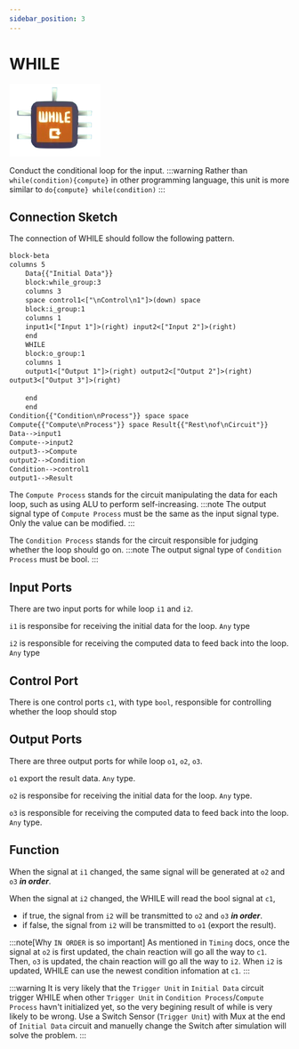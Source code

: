 ```yaml
---
sidebar_position: 3
---
```

# WHILE
![WHILE](./img/WHILE.png)

Conduct the conditional loop for the input.
:::warning
Rather than `while(condition){compute}` in other programming language, this unit is more similar to `do{compute} while(condition)`
:::

## Connection Sketch

The connection of WHILE should follow the following pattern.

```mermaid
block-beta
columns 5
    Data{{"Initial Data"}}
    block:while_group:3
    columns 3
    space control1<["\nControl\n1"]>(down) space
    block:i_group:1
    columns 1
    input1<["Input 1"]>(right) input2<["Input 2"]>(right)
    end
    WHILE
    block:o_group:1
    columns 1
    output1<["Output 1"]>(right) output2<["Output 2"]>(right) output3<["Output 3"]>(right)

    end
    end
Condition{{"Condition\nProcess"}} space space Compute{{"Compute\nProcess"}} space Result{{"Rest\nof\nCircuit"}}
Data-->input1
Compute-->input2
output3-->Compute
output2-->Condition
Condition-->control1
output1-->Result
```

The `Compute Process` stands for the circuit manipulating the data for each loop, such as using ALU to perform self-increasing.
:::note
The output signal type of `Compute Process` must be the same as the input signal type. Only the value can be modified.
:::

The `Condition Process` stands for the circuit responsible for judging whether the loop should go on.
:::note
The output signal type of `Condition Process` must be bool.
:::

## Input Ports

There are two input ports for while loop `i1` and `i2`.

`i1` is responsibe for receiving the initial data for the loop. `Any` type

`i2` is responsible for receiving the computed data to feed back into the loop. `Any` type

## Control Port

There is one control ports `c1`, with type `bool`, responsible for controlling whether the loop should stop

## Output Ports

There are three output ports for while loop `o1`, `o2`, `o3`.

`o1` export the result data. `Any` type.

`o2` is responsibe for receiving the initial data for the loop. `Any` type.

`o3` is responsible for receiving the computed data to feed back into the loop. `Any` type.

## Function

When the signal at `i1` changed, the same signal will be generated at `o2` and `o3` ***in order***.

When the signal at `i2` changed, the WHILE will read the bool signal at `c1`,
- if true, the signal from `i2` will be transmitted to `o2` and `o3` ***in order***.
- if false, the signal from `i2` will be transmitted to `o1` (export the result).

:::note[Why `IN ORDER` is so important]
As mentioned in `Timing` docs, once the signal at `o2` is first updated, the chain reaction will go all the way to `c1`. Then, `o3` is updated, the chain reaction will go all the way to `i2`. When `i2` is updated, WHILE can use the newest condition infomation at `c1`.
:::

:::warning
It is very likely that the `Trigger Unit` in `Initial Data` circuit trigger WHILE when other `Trigger Unit` in `Condition Process`/`Compute Process` havn't initialized yet, so the very begining result of while is very likely to be wrong. Use a Switch Sensor (`Trigger Unit`) with Mux at the end of `Initial Data` circuit and manuelly change the Switch after simulation will solve the problem.
:::
